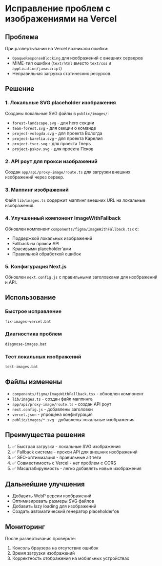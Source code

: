 # Исправление проблем с изображениями на Vercel

## Проблема
При развертывании на Vercel возникали ошибки:
- `OpaqueResponseBlocking` для изображений с внешних серверов
- MIME-тип ошибки (`text/html` вместо `text/css` и `application/javascript`)
- Неправильная загрузка статических ресурсов

## Решение

### 1. Локальные SVG placeholder изображения
Созданы локальные SVG файлы в `public/images/`:
- `forest-landscape.svg` - для hero секции
- `team-forest.svg` - для секции о команде  
- `project-vologda.svg` - для проекта Вологда
- `project-karelia.svg` - для проекта Карелия
- `project-tver.svg` - для проекта Тверь
- `project-pskov.svg` - для проекта Псков

### 2. API роут для прокси изображений
Создан `app/api/proxy-image/route.ts` для загрузки внешних изображений через сервер.

### 3. Маппинг изображений
Файл `lib/images.ts` содержит маппинг внешних URL на локальные изображения.

### 4. Улучшенный компонент ImageWithFallback
Обновлен компонент `components/figma/ImageWithFallback.tsx` с:
- Поддержкой локальных изображений
- Fallback на прокси API
- Красивыми placeholder'ами
- Правильной обработкой ошибок

### 5. Конфигурация Next.js
Обновлен `next.config.js` с правильными заголовками для изображений и API.

## Использование

### Быстрое исправление
```bash
fix-images-vercel.bat
```

### Диагностика проблем
```bash
diagnose-images.bat
```

### Тест локальных изображений
```bash
test-images.bat
```

## Файлы изменены
- `components/figma/ImageWithFallback.tsx` - обновлен компонент
- `lib/images.ts` - создан файл маппинга
- `app/api/proxy-image/route.ts` - создан API роут
- `next.config.js` - добавлены заголовки
- `vercel.json` - упрощена конфигурация
- `public/images/*.svg` - добавлены локальные изображения

## Преимущества решения
1. ✅ Быстрая загрузка - локальные SVG изображения
2. ✅ Fallback система - прокси API для внешних изображений  
3. ✅ SEO-оптимизация - правильные alt теги
4. ✅ Совместимость с Vercel - нет проблем с CORS
5. ✅ Масштабируемость - легко добавлять новые изображения

## Дальнейшие улучшения
- Добавить WebP версии изображений
- Оптимизировать размеры SVG файлов
- Добавить lazy loading для изображений
- Создать автоматический генератор placeholder'ов

## Мониторинг
После развертывания проверьте:
1. Консоль браузера на отсутствие ошибок
2. Время загрузки изображений
3. Корректность отображения на мобильных устройствах
